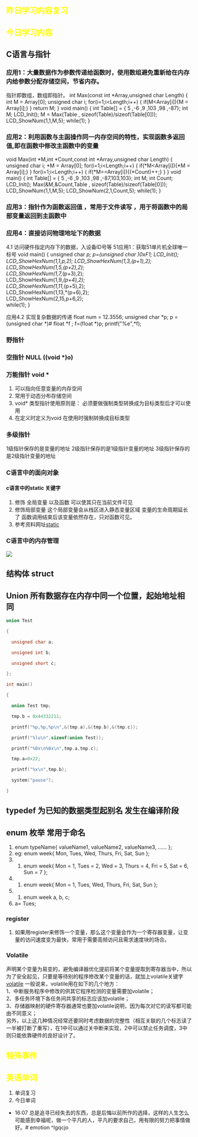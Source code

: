 ## <font color="yellow">昨日学习内容复习</font>
## <font color="yellow">今日学习内容</font>
## C语言与指针
### 应用1：大量数据作为参数传递给函数时，使用数组避免重新给在内存内给参数分配存储空间，节省内存。
指针即数组，数组即指针。
 int Max(const int *Array,unsigned char Length)
{
	int M = Array[0];
	unsigned char i;
	for(i=1;i<Length;i++)
	{
		if(M<Array[i]){M = Array[i];}
	}
	return M;
}
void main()
{
	int Table[] = { 5 ,-6 ,9 ,103 ,98 ,-87};
	int M;
	LCD_Init();
	M = Max(Table , sizeof(Table)/sizeof(Table[0]));
	LCD_ShowNum(1,1,M,5);
	while(1);
}

### 应用2：利用函数与主函操作同一内存空间的特性，实现函数多返回值,即在函数中修改主函数中的变量
 void Max(int *M,int *Count,const int *Array,unsigned char Length)
{
	unsigned char i;
	*M = Array[0];
	for(i=1;i<Length;i++)
	{
		if(*M<Array[i]){*M = Array[i];}
	}
	for(i=1;i<Length;i++)
	{
		if(*M==Array[i]){(*Count)++;}
	}
}
void main()
{
	int Table[] = { 5 ,-6 ,9 ,103 ,98 ,-87,103,103};
	int M;
	int Count;
	LCD_Init();
	Max(&M,&Count,Table , sizeof(Table)/sizeof(Table[0]));
	LCD_ShowNum(1,1,M,5);
	LCD_ShowNum(2,1,Count,5);
	while(1);
}

### 应用3：指针作为函数返回值 ，常用于文件读写 ，用于将函数中的局部变量返回到主函数中

### 应用4：直接访问物理地址下的数据

4.1 访问硬件指定内存下的数据，入设备ID号等
51应用1：获取51单片机全球唯一标号
void main()
{
	unsigned char *p;
	p=(unsigned char *)0xF1;
	LCD_Init();
  LCD_ShowHexNum(1,1,*p,2);	
	LCD_ShowHexNum(1,3,*(p+1),2);	
	LCD_ShowHexNum(1,5,*(p+2),2);	
	LCD_ShowHexNum(1,7,*(p+3),2);	
	LCD_ShowHexNum(1,9,*(p+4),2);	
	LCD_ShowHexNum(1,11,*(p+5),2);	
	LCD_ShowHexNum(1,13,*(p+6),2);	
  LCD_ShowHexNum(2,15,p+6,2);	
	while(1);
}

应用4.2  实现复杂数据的传递
float num = 12.3556;
  unsigned char *p;
  p = (unsigned char *)&num;
  float *f ;
  f=(float *)p;
  printf("%e",*f);

### 野指针
### 空指针 NULL ((void \*)o)
### 万能指针 void \* 
1. 可以指向任意变量的内存空间
2. 常用于动态分布存储空间
3. void* 类型指针使用原则是： 必须要做强制类型转换成为目标类型后才可以使用
4. 在定义时定义为void 在使用时强制转换成目标类型
### 多级指针
1级指针保存的是变量的地址
2级指针保存的是1级指针变量的地址
3级指针保存的是2级指针变量的地址
### C语言中的面向对象
#### c语言中的static 关键字
1. 修饰 全局变量 以及函数 可以使其只在当前文件可见
2. 修饰局部变量 这个局部变量会从栈区进入静态变量区域  变量的生命周期延长了 函数调用结束后该变量依然存在，只对函数可见。
3. 参考资料网址[static](https://blog.csdn.net/qq_53283658/article/details/122031321)
### C语言中的内存管理
![](https://private-warehouse-1317335037.cos.ap-guangzhou.myqcloud.com/Test/Screenshot%202023-04-10%20172342.png)

## 结构体 struct

## Union 所有数据存在内存中同一个位置，起始地址相同
``` c
union Test

{

  unsigned char a;

  unsigned int b;

  unsigned short c;

};

int main()

{

  union Test tmp;

  tmp.b = 0x44332211;

  printf("%p,%p,%p\n",&(tmp.a),&(tmp.b),&(tmp.c));

  printf("%lu\n",sizeof(union Test));

  printf("%0x\n%0x\n",tmp.a,tmp.c);

  tmp.a=0x22;

  printf("%x\n",tmp.b);

  system("pause");

}
```

## typedef  为已知的数据类型起别名 发生在编译阶段

## enum 枚举  常用于命名

1. enum typeName{ valueName1, valueName2, valueName3, ...... };
2. eg: enum week{ Mon, Tues, Wed, Thurs, Fri, Sat, Sun };
3. 1.  enum week{ Mon = 1, Tues = 2, Wed = 3, Thurs = 4, Fri = 5, Sat = 6, Sun = 7 };
4. 1.  enum week{ Mon = 1, Tues, Wed, Thurs, Fri, Sat, Sun };
5. 1.  enum week a, b, c;
6. a= Tues;

### register
1. 如果用register来修饰一个变量，那么这个变量会作为一个寄存器变量，让变量的访问速度变为最快，常用于需要高频访问且需求速度块的场合。

### Volatile
声明某个变量为易变的，避免编译器优化提前将某个变量提取到寄存器当中，所以为了安全起见，只要是等待别的程序修改某个变量的话，就加上volatile关键字
[volatile](https://blog.csdn.net/qq_45467083/article/details/120102058)
一般说来，volatile用在如下的几个地方：  
1、中断服务程序中修改的供其它程序检测的变量需要加volatile；  
2、多任务环境下各任务间共享的标志应该加volatile；  
3、存储器映射的硬件寄存器通常也要加volatile说明，因为每次对它的读写都可能由不同意义；  
另外，以上这几种情况经常还要同时考虑数据的完整性（相互关联的几个标志读了一半被打断了重写），在1中可以通过关中断来实现，2中可以禁止任务调度，3中则只能依靠硬件的良好设计了。

## <font color="yellow">特殊事件</font>
## <font color="yellow">英语单词</font>
1. 单词复习
2. 今日单词



- 16:07 总是追寻已经失去的东西，总是后悔以前所作的选择，这样的人生怎么可能感到幸福呢，做一个平凡的人，平凡的要求自己，用有限的努力把事情做好。# emotion  ^lgqcjo